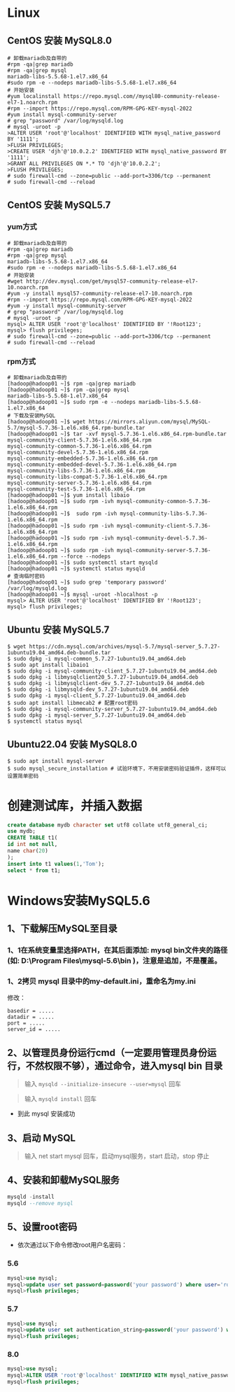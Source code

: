 # Linux
## CentOS 安装 MySQL8.0
``` shell
# 卸载mariadb及自带的
#rpm -qa|grep mariadb
#rpm -qa|grep mysql
mariadb-libs-5.5.68-1.el7.x86_64
#sudo rpm -e --nodeps mariadb-libs-5.5.68-1.el7.x86_64
# 开始安装
#yum localinstall https://repo.mysql.com//mysql80-community-release-el7-1.noarch.rpm
#rpm --import https://repo.mysql.com/RPM-GPG-KEY-mysql-2022
#yum install mysql-community-server
# grep "password" /var/log/mysqld.log
# mysql -uroot -p
>ALTER USER 'root'@'localhost' IDENTIFIED WITH mysql_native_password BY '1111';
>FLUSH PRIVILEGES;
>CREATE USER 'djh'@'10.0.2.2' IDENTIFIED WITH mysql_native_password BY '1111';
>GRANT ALL PRIVILEGES ON *.* TO 'djh'@'10.0.2.2';
>FLUSH PRIVILEGES;
# sudo firewall-cmd --zone=public --add-port=3306/tcp --permanent
# sudo firewall-cmd --reload
```

## CentOS 安装 MySQL5.7

### yum方式

``` shell
# 卸载mariadb及自带的
#rpm -qa|grep mariadb
#rpm -qa|grep mysql
mariadb-libs-5.5.68-1.el7.x86_64
#sudo rpm -e --nodeps mariadb-libs-5.5.68-1.el7.x86_64
# 开始安装
#wget http://dev.mysql.com/get/mysql57-community-release-el7-10.noarch.rpm
#yum -y install mysql57-community-release-el7-10.noarch.rpm
#rpm --import https://repo.mysql.com/RPM-GPG-KEY-mysql-2022
#yum -y install mysql-community-server
# grep "password" /var/log/mysqld.log
# mysql -uroot -p
mysql> ALTER USER 'root'@'localhost' IDENTIFIED BY '!Root123';
mysql> flush privileges;
# sudo firewall-cmd --zone=public --add-port=3306/tcp --permanent
# sudo firewall-cmd --reload
```

### rpm方式

``` shell
# 卸载mariadb及自带的
[hadoop@hadoop01 ~]$ rpm -qa|grep mariadb
[hadoop@hadoop01 ~]$ rpm -qa|grep mysql
mariadb-libs-5.5.68-1.el7.x86_64
[hadoop@hadoop01 ~]$ sudo rpm -e --nodeps mariadb-libs-5.5.68-1.el7.x86_64
# 下载及安装MySQL
[hadoop@hadoop01 ~]$ wget https://mirrors.aliyun.com/mysql/MySQL-5.7/mysql-5.7.36-1.el6.x86_64.rpm-bundle.tar
[hadoop@hadoop01 ~]$ tar -xvf mysql-5.7.36-1.el6.x86_64.rpm-bundle.tar
mysql-community-client-5.7.36-1.el6.x86_64.rpm
mysql-community-common-5.7.36-1.el6.x86_64.rpm
mysql-community-devel-5.7.36-1.el6.x86_64.rpm
mysql-community-embedded-5.7.36-1.el6.x86_64.rpm
mysql-community-embedded-devel-5.7.36-1.el6.x86_64.rpm
mysql-community-libs-5.7.36-1.el6.x86_64.rpm
mysql-community-libs-compat-5.7.36-1.el6.x86_64.rpm
mysql-community-server-5.7.36-1.el6.x86_64.rpm
mysql-community-test-5.7.36-1.el6.x86_64.rpm
[hadoop@hadoop01 ~]$ yum install libaio
[hadoop@hadoop01 ~]$ sudo rpm -ivh mysql-community-common-5.7.36-1.el6.x86_64.rpm
[hadoop@hadoop01 ~]$  sudo rpm -ivh mysql-community-libs-5.7.36-1.el6.x86_64.rpm
[hadoop@hadoop01 ~]$ sudo rpm -ivh mysql-community-client-5.7.36-1.el6.x86_64.rpm
[hadoop@hadoop01 ~]$ sudo rpm -ivh mysql-community-devel-5.7.36-1.el6.x86_64.rpm
[hadoop@hadoop01 ~]$ sudo rpm -ivh mysql-community-server-5.7.36-1.el6.x86_64.rpm --force --nodeps
[hadoop@hadoop01 ~]$ sudo systemctl start mysqld
[hadoop@hadoop01 ~]$ systemctl status mysqld
# 查询临时密码
[hadoop@hadoop01 ~]$ sudo grep 'temporary password' /var/log/mysqld.log
[hadoop@hadoop01 ~]$ mysql -uroot -hlocalhost -p
mysql> ALTER USER 'root'@'localhost' IDENTIFIED BY '!Root123';
mysql> flush privileges;
```


## Ubuntu 安装 MySQL5.7
``` shell
$ wget https://cdn.mysql.com/archives/mysql-5.7/mysql-server_5.7.27-1ubuntu19.04_amd64.deb-bundle.tar
$ sudo dpkg -i mysql-common_5.7.27-1ubuntu19.04_amd64.deb
$ sudo apt install libaio1
$ sudo dpkg -i mysql-community-client_5.7.27-1ubuntu19.04_amd64.deb
$ sudo dpkg -i libmysqlclient20_5.7.27-1ubuntu19.04_amd64.deb
$ sudo dpkg -i libmysqlclient-dev_5.7.27-1ubuntu19.04_amd64.deb
$ sudo dpkg -i libmysqld-dev_5.7.27-1ubuntu19.04_amd64.deb
$ sudo dpkg -i mysql-client_5.7.27-1ubuntu19.04_amd64.deb
$ sudo apt install libmecab2 # 配置root密码
$ sudo dpkg -i mysql-community-server_5.7.27-1ubuntu19.04_amd64.deb
$ sudo dpkg -i mysql-server_5.7.27-1ubuntu19.04_amd64.deb
$ systemctl status mysql
```
## Ubuntu22.04 安装 MySQL8.0
``` shell
$ sudo apt install mysql-server
$ sudo mysql_secure_installation # 试验环境下，不用安装密码验证插件，这样可以设置简单密码
```

# 创建测试库，并插入数据

``` sql
create database mydb character set utf8 collate utf8_general_ci;
use mydb;
CREATE TABLE t1(
id int not null,
name char(20)
);
insert into t1 values(1,'Tom');
select * from t1;
```









# Windows安装MySQL5.6

## 1、下载解压MySQL至目录

### 1、1在系统变量里选择PATH，在其后面添加: mysql bin文件夹的路径 (如: D:\Program Files\mysql-5.6\bin )，注意是追加，不是覆盖。

### 1、2拷贝 mysql 目录中的my-default.ini，重命名为my.ini

修改：

```
basedir = .....
datadir = .....
port = .....
server_id = .....
```

## 2、以管理员身份运行cmd（一定要用管理员身份运行，不然权限不够），通过命令，进入mysql bin 目录

> 输入 `mysqld --initialize-insecure --user=mysql` 回车

> 输入 `mysqld install` 回车

* 到此 mysql 安装成功

## 3、启动 MySQL

> 输入 net start mysql 回车，启动mysql服务，start 启动，stop 停止


## 4、安装和卸载MySQL服务

``` sql
mysqld -install
mysqld --remove mysql   
```

## 5、设置root密码

* 依次通过以下命令修改root用户名密码：

### 5.6
``` sql
mysql>use mysql; 
mysql>update user set password=password('your password') where user='root'; 
mysql>flush privileges;
```

### 5.7

``` sql
mysql>use mysql; 
mysql>update user set authentication_string=password('your password') where user='root'; 
mysql>flush privileges;
```

### 8.0
``` sql
mysql>use mysql; 
mysql>ALTER USER 'root'@'localhost' IDENTIFIED WITH mysql_native_password BY 'your password'; 
mysql>flush privileges;
```